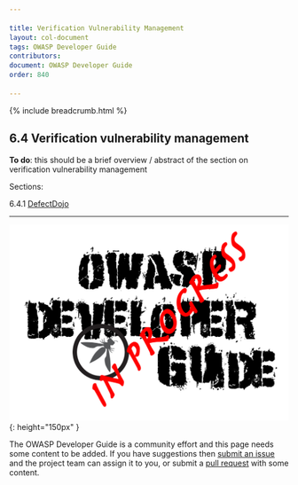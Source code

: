 ```yaml
---

title: Verification Vulnerability Management
layout: col-document
tags: OWASP Developer Guide
contributors:
document: OWASP Developer Guide
order: 840

---
```


{% include breadcrumb.html %}

## 6.4 Verification vulnerability management

**To do**: this should be a brief overview / abstract of the section on verification vulnerability management

Sections:

6.4.1 [DefectDojo](01-defectdojo.md)  

----

![Developer Guide](../../assets/images/dg_wip.png "OWASP Developer Guide"){: height="150px" }

The OWASP Developer Guide is a community effort and this page needs some content to be added.
If you have suggestions then [submit an issue][issue080400] and the project team can assign it to you,
or submit a [pull request][pr] with some content.

[issue080400]: https://github.com/OWASP/www-project-developer-guide/issues/new?labels=enhancement&template=request.md&title=Update:%2008-verification/04-vulnerability-management/00-toc
[pr]: https://github.com/OWASP/www-project-developer-guide/pulls
